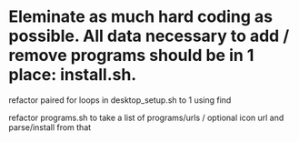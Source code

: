 # Eleminate as much hard coding as possible.  All data necessary to add / remove programs should be in 1 place: install.sh.
refactor paired for loops in desktop_setup.sh to 1 using find

refactor programs.sh to take a list of programs/urls / optional icon url and parse/install from that

